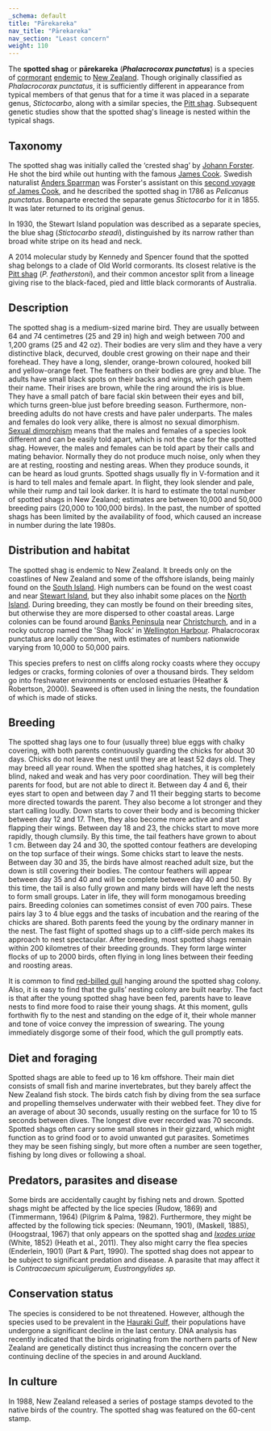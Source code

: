 ```yaml
---
_schema: default
title: "Pārekareka"
nav_title: "Pārekareka"
nav_section: "Least concern"
weight: 110
---
```

                                   



 

The **spotted shag** or **pārekareka** (_**Phalacrocorax punctatus**_) is a species of [cormorant](https://en.wikipedia.org/wiki/Cormorant) [endemic](https://en.wikipedia.org/wiki/Endemism) to [New Zealand](https://en.wikipedia.org/wiki/New_Zealand). Though originally classified as _Phalacrocorax punctatus_, it is sufficiently different in appearance from typical members of that genus that for a time it was placed in a separate genus, _Stictocarbo_, along with a similar species, the [Pitt shag](https://en.wikipedia.org/wiki/Pitt_shag). Subsequent genetic studies show that the spotted shag's lineage is nested within the typical shags.

Taxonomy
------------

The spotted shag was initially called the ‘crested shag’ by [Johann Forster](https://en.wikipedia.org/wiki/Johann_Reinhold_Forster). He shot the bird while out hunting with the famous [James Cook](https://en.wikipedia.org/wiki/James_Cook). Swedish naturalist [Anders Sparrman](https://en.wikipedia.org/wiki/Anders_Sparrman) was Forster's assistant on this [second voyage of James Cook](https://en.wikipedia.org/wiki/Second_voyage_of_James_Cook), and he described the spotted shag in 1786 as _Pelicanus punctatus_. Bonaparte erected the separate genus _Stictocarbo_ for it in 1855. It was later returned to its original genus.

In 1930, the Stewart Island population was described as a separate species, the blue shag (_Stictocarbo steadi_), distinguished by its narrow rather than broad white stripe on its head and neck.

A 2014 molecular study by Kennedy and Spencer found that the spotted shag belongs to a clade of Old World cormorants. Its closest relative is the [Pitt shag](https://en.wikipedia.org/wiki/Pitt_shag) (_P. featherstoni_), and their common ancestor split from a lineage giving rise to the black-faced, pied and little black cormorants of Australia.

Description
---------------

The spotted shag is a medium-sized marine bird. They are usually between 64 and 74 centimetres (25 and 29 in) high and weigh between 700 and 1,200 grams (25 and 42 oz). Their bodies are very slim and they have a very distinctive black, decurved, double crest growing on their nape and their forehead. They have a long, slender, orange-brown coloured, hooked bill and yellow-orange feet. The feathers on their bodies are grey and blue. The adults have small black spots on their backs and wings, which gave them their name. Their irises are brown, while the ring around the iris is blue. They have a small patch of bare facial skin between their eyes and bill, which turns green-blue just before breeding season. Furthermore, non-breeding adults do not have crests and have paler underparts. The males and females do look very alike, there is almost no sexual dimorphism. [Sexual dimorphism](https://en.wikipedia.org/wiki/Sexual_dimorphism) means that the males and females of a species look different and can be easily told apart, which is not the case for the spotted shag. However, the males and females can be told apart by their calls and mating behavior. Normally they do not produce much noise, only when they are at resting, roosting and nesting areas. When they produce sounds, it can be heard as loud grunts. Spotted shags usually fly in V-formation and it is hard to tell males and female apart. In flight, they look slender and pale, while their rump and tail look darker. It is hard to estimate the total number of spotted shags in New Zealand; estimates are between 10,000 and 50,000 breeding pairs (20,000 to 100,000 birds). In the past, the number of spotted shags has been limited by the availability of food, which caused an increase in number during the late 1980s.

Distribution and habitat
----------------------------

The spotted shag is endemic to New Zealand. It breeds only on the coastlines of New Zealand and some of the offshore islands, being mainly found on the [South Island](https://en.wikipedia.org/wiki/South_Island). High numbers can be found on the west coast and near [Stewart Island](https://en.wikipedia.org/wiki/Stewart_Island), but they also inhabit some places on the [North Island](https://en.wikipedia.org/wiki/North_Island). During breeding, they can mostly be found on their breeding sites, but otherwise they are more dispersed to other coastal areas. Large colonies can be found around [Banks Peninsula](https://en.wikipedia.org/wiki/Banks_Peninsula) near [Christchurch](https://en.wikipedia.org/wiki/Christchurch), and in a rocky outcrop named the 'Shag Rock' in [Wellington Harbour](https://en.wikipedia.org/wiki/Wellington_Harbour). Phalacrocorax punctatus are locally common, with estimates of numbers nationwide varying from 10,000 to 50,000 pairs.

This species prefers to nest on cliffs along rocky coasts where they occupy ledges or cracks, forming colonies of over a thousand birds. They seldom go into freshwater environments or enclosed estuaries (Heather & Robertson, 2000). Seaweed is often used in lining the nests, the foundation of which is made of sticks.

Breeding
------------

The spotted shag lays one to four (usually three) blue eggs with chalky covering, with both parents continuously guarding the chicks for about 30 days. Chicks do not leave the nest until they are at least 52 days old. They may breed all year round. When the spotted shag hatches, it is completely blind, naked and weak and has very poor coordination. They will beg their parents for food, but are not able to direct it. Between day 4 and 6, their eyes start to open and between day 7 and 11 their begging starts to become more directed towards the parent. They also become a lot stronger and they start calling loudly. Down starts to cover their body and is becoming thicker between day 12 and 17. Then, they also become more active and start flapping their wings. Between day 18 and 23, the chicks start to move more rapidly, though clumsily. By this time, the tail feathers have grown to about 1 cm. Between day 24 and 30, the spotted contour feathers are developing on the top surface of their wings. Some chicks start to leave the nests. Between day 30 and 35, the birds have almost reached adult size, but the down is still covering their bodies. The contour feathers will appear between day 35 and 40 and will be complete between day 40 and 50. By this time, the tail is also fully grown and many birds will have left the nests to form small groups. Later in life, they will form monogamous breeding pairs. Breeding colonies can sometimes consist of even 700 pairs. These pairs lay 3 to 4 blue eggs and the tasks of incubation and the rearing of the chicks are shared. Both parents feed the young by the ordinary manner in the nest. The fast flight of spotted shags up to a cliff-side perch makes its approach to nest spectacular. After breeding, most spotted shags remain within 200 kilometres of their breeding grounds. They form large winter flocks of up to 2000 birds, often flying in long lines between their feeding and roosting areas.

It is common to find [red-billed gull](https://en.wikipedia.org/wiki/Red-billed_gull) hanging around the spotted shag colony. Also, it is easy to find that the gulls’ nesting colony are built nearby. The fact is that after the young spotted shag have been fed, parents have to leave nests to find more food to raise their young shags. At this moment, gulls forthwith fly to the nest and standing on the edge of it, their whole manner and tone of voice convey the impression of swearing. The young immediately disgorge some of their food, which the gull promptly eats.

Diet and foraging
---------------------

Spotted shags are able to feed up to 16 km offshore. Their main diet consists of small fish and marine invertebrates, but they barely affect the New Zealand fish stock. The birds catch fish by diving from the sea surface and propelling themselves underwater with their webbed feet. They dive for an average of about 30 seconds, usually resting on the surface for 10 to 15 seconds between dives. The longest dive ever recorded was 70 seconds. Spotted shags often carry some small stones in their gizzard, which might function as to grind food or to avoid unwanted gut parasites. Sometimes they may be seen fishing singly, but more often a number are seen together, fishing by long dives or following a shoal.

Predators, parasites and disease
------------------------------------

Some birds are accidentally caught by fishing nets and drown. Spotted shags might be affected by the lice species  (Rudow, 1869) and  (Timmermann, 1964) (Pilgrim & Palma, 1982). Furthermore, they might be affected by the following tick species:  (Neumann, 1901),  (Maskell, 1885),  (Hoogstraal, 1967) that only appears on the spotted shag and _[Ixodes uriae](https://en.wikipedia.org/wiki/Ixodes_uriae)_ (White, 1852) (Heath et al., 2011). They also might carry the flea species  (Enderlein, 1901) (Part & Part, 1990). The spotted shag does not appear to be subject to significant predation and disease. A parasite that may affect it is _Contracaecum spiculigerum, Eustrongylides sp_.

Conservation status
-----------------------

The species is considered to be not threatened. However, although the species used to be prevalent in the [Hauraki Gulf](https://en.wikipedia.org/wiki/Hauraki_Gulf), their populations have undergone a significant decline in the last century. DNA analysis has recently indicated that the birds originating from the northern parts of New Zealand are genetically distinct thus increasing the concern over the continuing decline of the species in and around Auckland.

In culture
--------------

In 1988, New Zealand released a series of postage stamps devoted to the native birds of the country. The spotted shag was featured on the 60-cent stamp.


